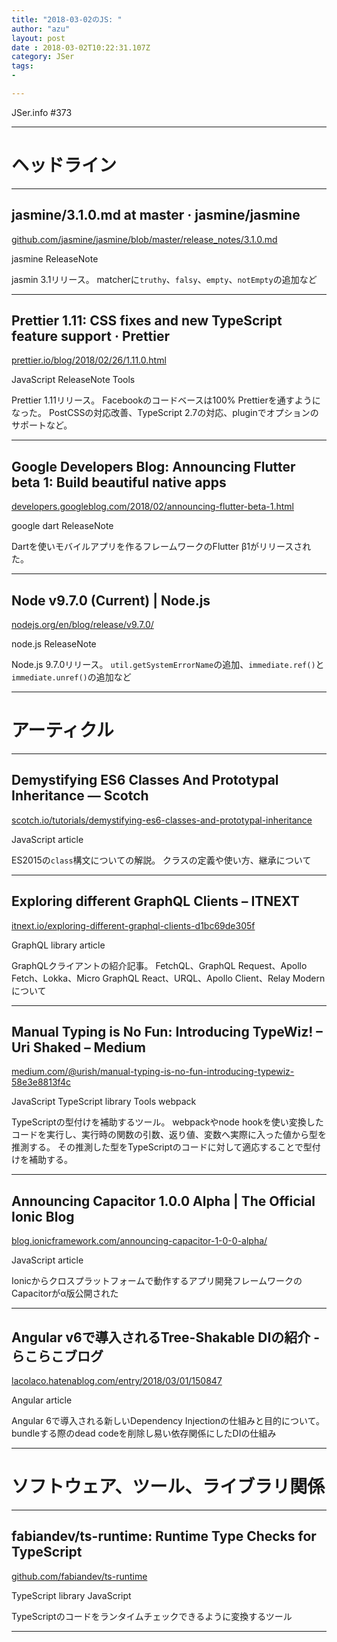 ```yaml
---
title: "2018-03-02のJS: "
author: "azu"
layout: post
date : 2018-03-02T10:22:31.107Z
category: JSer
tags:
-

---
```


JSer.info #373

----

<h1 class="site-genre">ヘッドライン</h1>

----

## jasmine/3.1.0.md at master · jasmine/jasmine
[github.com/jasmine/jasmine/blob/master/release\_notes/3.1.0.md](https://github.com/jasmine/jasmine/blob/master/release_notes/3.1.0.md "jasmine/3.1.0.md at master · jasmine/jasmine")
<p class="jser-tags jser-tag-icon"><span class="jser-tag">jasmine</span> <span class="jser-tag">ReleaseNote</span></p>

jasmin 3.1リリース。
matcherに`truthy`、`falsy`、`empty`、`notEmpty`の追加など


----

## Prettier 1.11: CSS fixes and new TypeScript feature support · Prettier
[prettier.io/blog/2018/02/26/1.11.0.html](https://prettier.io/blog/2018/02/26/1.11.0.html "Prettier 1.11: CSS fixes and new TypeScript feature support · Prettier")
<p class="jser-tags jser-tag-icon"><span class="jser-tag">JavaScript</span> <span class="jser-tag">ReleaseNote</span> <span class="jser-tag">Tools</span></p>

Prettier 1.11リリース。
Facebookのコードベースは100% Prettierを通すようになった。
PostCSSの対応改善、TypeScript 2.7の対応、pluginでオプションのサポートなど。


----

## Google Developers Blog: Announcing Flutter beta 1: Build beautiful native apps
[developers.googleblog.com/2018/02/announcing-flutter-beta-1.html](https://developers.googleblog.com/2018/02/announcing-flutter-beta-1.html "Google Developers Blog: Announcing Flutter beta 1: Build beautiful native apps")
<p class="jser-tags jser-tag-icon"><span class="jser-tag">google</span> <span class="jser-tag">dart</span> <span class="jser-tag">ReleaseNote</span></p>

Dartを使いモバイルアプリを作るフレームワークのFlutter β1がリリースされた。


----

## Node v9.7.0 (Current) | Node.js
[nodejs.org/en/blog/release/v9.7.0/](https://nodejs.org/en/blog/release/v9.7.0/ "Node v9.7.0 (Current) | Node.js")
<p class="jser-tags jser-tag-icon"><span class="jser-tag">node.js</span> <span class="jser-tag">ReleaseNote</span></p>

Node.js 9.7.0リリース。
`util.getSystemErrorName`の追加、`immediate.ref()`と`immediate.unref()`の追加など


----
<h1 class="site-genre">アーティクル</h1>

----

## Demystifying ES6 Classes And Prototypal Inheritance ― Scotch
[scotch.io/tutorials/demystifying-es6-classes-and-prototypal-inheritance](https://scotch.io/tutorials/demystifying-es6-classes-and-prototypal-inheritance "Demystifying ES6 Classes And Prototypal Inheritance ― Scotch")
<p class="jser-tags jser-tag-icon"><span class="jser-tag">JavaScript</span> <span class="jser-tag">article</span></p>

ES2015の`class`構文についての解説。
クラスの定義や使い方、継承について


----

## Exploring different GraphQL Clients – ITNEXT
[itnext.io/exploring-different-graphql-clients-d1bc69de305f](https://itnext.io/exploring-different-graphql-clients-d1bc69de305f "Exploring different GraphQL Clients – ITNEXT")
<p class="jser-tags jser-tag-icon"><span class="jser-tag">GraphQL</span> <span class="jser-tag">library</span> <span class="jser-tag">article</span></p>

GraphQLクライアントの紹介記事。
FetchQL、GraphQL Request、Apollo Fetch、Lokka、Micro GraphQL React、URQL、Apollo Client、Relay Modernについて


----

## Manual Typing is No Fun: Introducing TypeWiz! – Uri Shaked – Medium
[medium.com/@urish/manual-typing-is-no-fun-introducing-typewiz-58e3e8813f4c](https://medium.com/@urish/manual-typing-is-no-fun-introducing-typewiz-58e3e8813f4c "Manual Typing is No Fun: Introducing TypeWiz! – Uri Shaked – Medium")
<p class="jser-tags jser-tag-icon"><span class="jser-tag">JavaScript</span> <span class="jser-tag">TypeScript</span> <span class="jser-tag">library</span> <span class="jser-tag">Tools</span> <span class="jser-tag">webpack</span></p>

TypeScriptの型付けを補助するツール。
webpackやnode hookを使い変換したコードを実行し、実行時の関数の引数、返り値、変数へ実際に入った値から型を推測する。
その推測した型をTypeScriptのコードに対して適応することで型付けを補助する。


----

## Announcing Capacitor 1.0.0 Alpha | The Official Ionic Blog
[blog.ionicframework.com/announcing-capacitor-1-0-0-alpha/](https://blog.ionicframework.com/announcing-capacitor-1-0-0-alpha/ "Announcing Capacitor 1.0.0 Alpha | The Official Ionic Blog")
<p class="jser-tags jser-tag-icon"><span class="jser-tag">JavaScript</span> <span class="jser-tag">article</span></p>

Ionicからクロスプラットフォームで動作するアプリ開発フレームワークのCapacitorがα版公開された


----

## Angular v6で導入されるTree-Shakable DIの紹介 - らこらこブログ
[lacolaco.hatenablog.com/entry/2018/03/01/150847](http://lacolaco.hatenablog.com/entry/2018/03/01/150847 "Angular v6で導入されるTree-Shakable DIの紹介 - らこらこブログ")
<p class="jser-tags jser-tag-icon"><span class="jser-tag">Angular</span> <span class="jser-tag">article</span></p>

Angular 6で導入される新しいDependency Injectionの仕組みと目的について。
bundleする際のdead codeを削除し易い依存関係にしたDIの仕組み


----
<h1 class="site-genre">ソフトウェア、ツール、ライブラリ関係</h1>

----

## fabiandev/ts-runtime: Runtime Type Checks for TypeScript
[github.com/fabiandev/ts-runtime](https://github.com/fabiandev/ts-runtime "fabiandev/ts-runtime: Runtime Type Checks for TypeScript")
<p class="jser-tags jser-tag-icon"><span class="jser-tag">TypeScript</span> <span class="jser-tag">library</span> <span class="jser-tag">JavaScript</span></p>

TypeScriptのコードをランタイムチェックできるように変換するツール


----
